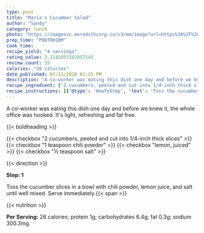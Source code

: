 ```yaml
---
type: post
title: "Maria's Cucumber Salad"
author: "Sandy"
category: lunch
photo: "https://imagesvc.meredithcorp.io/v3/mm/image?url=https%3A%2F%2Fimages.media-allrecipes.com%2Fuserphotos%2F682516.jpg"
prep_time: "P0DT0H10M"
cook_time: 
recipe_yield: "4 servings"
rating_value: 3.3142857142857145
review_count: 35
calories: "26 calories"
date_published: 07/11/2018 01:15 PM
description: "A co-worker was eating this dish one day and before we knew it, the whole office was hooked. It's light, refreshing and fat free."
recipe_ingredient: ['2 cucumbers, peeled and cut into 1/4-inch thick slices', '1 teaspoon chili powder', 'lemon, juiced', '½ teaspoon salt']
recipe_instructions: [{'@type': 'HowToStep', 'text': 'Toss the cucumber slices in a bowl with chili powder, lemon juice, and salt until well mixed. Serve immediately.\n'}]
---
```


A co-worker was eating this dish one day and before we knew it, the whole office was hooked. It's light, refreshing and fat free. 

{{< boldheading >}}

{{< checkbox "2  cucumbers, peeled and cut into 1/4-inch thick slices" >}}
{{< checkbox "1 teaspoon chili powder" >}}
{{< checkbox "lemon, juiced" >}}
{{< checkbox "½ teaspoon salt" >}}


{{< direction >}}

**Step: 1**

Toss the cucumber slices in a bowl with chili powder, lemon juice, and salt until well mixed. Serve immediately.{{< span >}}

{{< nutrition >}}

**Per Serving:** 26 calories; protein 1g; carbohydrates 6.4g; fat 0.3g; sodium 300.3mg.